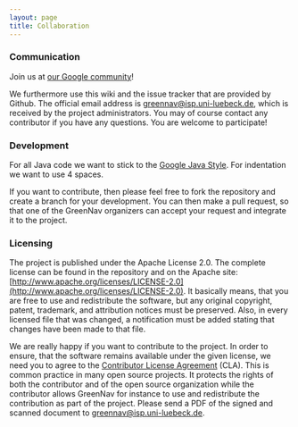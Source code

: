 ```yaml
---
layout: page
title: Collaboration
---
```


### Communication

Join us at [our Google community](https://plus.google.com/u/0/communities/110704433153909631379)!

We furthermore use this wiki and the issue tracker that are provided by Github. The official email address is greennav@isp.uni-luebeck.de, which is received by the project administrators. You may of course contact any contributor if you have any questions. You are welcome to participate!

### Development

For all Java code we want to stick to the [Google Java Style](https://google-styleguide.googlecode.com/svn/trunk/javaguide.html). For indentation we want to use 4 spaces.

If you want to contribute, then please feel free to fork the repository and create a branch for your development. You can then make a pull request, so that one of the GreenNav organizers can accept your request and integrate it to the project.

### Licensing

The project is published under the Apache License 2.0. The complete license can be found in the repository and on the Apache site: [http://www.apache.org/licenses/LICENSE-2.0](http://www.apache.org/licenses/LICENSE-2.0). It basically means, that you are free to use and redistribute the software, but any original copyright, patent, trademark, and attribution notices must be preserved. Also, in every licensed file that was changed, a notification must be added stating that changes have been made to that file.

We are really happy if you want to contribute to the project. In order to ensure, that the software remains available under the given license, we need you to agree to the [Contributor License Agreement](http://www.isp.uni-luebeck.de/~schoenfr/greennav/greennav_cla.pdf) (CLA). This is common practice in many open source projects. It protects the rights of both the contributor and of the open source organization while the contributor allows GreenNav for instance to use and redistribute the contribution as part of the project. Please send a PDF of the signed and scanned document to greennav@isp.uni-luebeck.de.